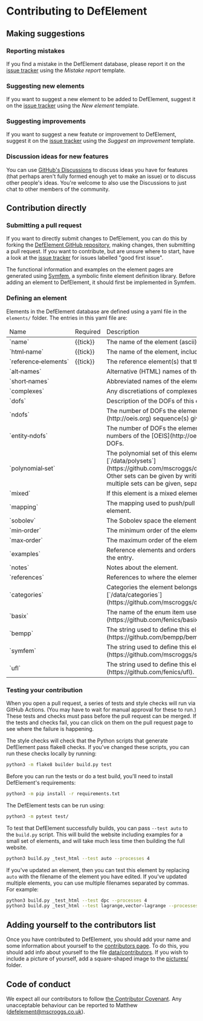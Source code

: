 # Contributing to DefElement

## Making suggestions

### Reporting mistakes
If you find a mistake in the DefElement database, please report it on the
[issue tracker](https://github.com/mscroggs/defelement.com/issues/new?assignees=&labels=bug&template=mistake-report.md&title=)
using the *Mistake report* template.

### Suggesting new elements
If you want to suggest a new element to be added to DefElement, suggest it on the
[issue tracker](https://github.com/mscroggs/defelement.com/issues/new?assignees=&labels=new+element&template=new-element.md&title=Add+%5BNAME%5D+element)
using the *New element* template.

### Suggesting improvements
If you want to suggest a new featute or improvement to DefElement, suggest it on the
[issue tracker](https://github.com/mscroggs/defelement.com/issues/new?assignees=&labels=feature+request&template=suggest-an-improvement.md&title=)
using the *Suggest an improvement* template.

### Discussion ideas for new features
You can use [GitHub's Discussions](https://github.com/mscroggs/defelement.com/discussions) to discuss
ideas you have for features (that perhaps aren't fully formed enough yet to make an issue) or to
discuss other people's ideas. You're welcome to also use the Discussions to just chat to other
members of the community.

## Contribution directly

### Submitting a pull request
If you want to directly submit changes to DefElement, you can do this by forking the [DefElement GitHub repository](https://github.com/mscroggs/defelement.com),
making changes, then submitting a pull request.
If you want to contribute, but are unsure where to start, have a look at the
[issue tracker](https://github.com/mscroggs/defelement.com/labels/good%20first%20issue) for issues labelled "good first issue".

The functional information and examples on the element pages are generated using
[Symfem](https://github.com/mscroggs/symfem), a symbolic finite element definition library.
Before adding an element to DefElement, it should first be implemented in Symfem.

### Defining an element
Elements in the DefElement database are defined using a yaml file in the `elements/` folder.
The entries in this yaml file are:

<table class='bordered align-left'>
<thead>
<tr><td>Name</td><td>Required</td><td>Description</td></tr>
</thead>
<tr><td>`name`</td><td>{{tick}}</td><td>The name of the element (ascii).</td></tr>
<tr><td>`html&#8209;name`</td><td>{{tick}}</td><td>The name of the element, including HTML special characters.</td></tr>
<tr><td>`reference&#8209;elements`</td><td>{{tick}}</td><td>The reference element(s) that this finite element can be defined on.</td></tr>
<tr><td>`alt&#8209;names`</td><td></td><td>Alternative (HTML) names of the element.</td></tr>
<tr><td>`short&#8209;names`</td><td></td><td>Abbreviated names of the element.</td></tr>
<tr><td>`complexes`</td><td></td><td>Any discretiations of complexes that this element is part of.</td></tr>
<tr><td>`dofs`</td><td></td><td>Description of the DOFs of this element.</td></tr>
<tr><td>`ndofs`</td><td></td><td>The number of DOFs the element has and the A-numbers of the [OEIS](http://oeis.org) sequence(s) giving the number of DOFs.</td></tr>
<tr><td>`entity&#8209;ndofs`</td><td></td><td>The number of DOFs the element has per subentity type and the A-numbers of the [OEIS](http://oeis.org) sequence(s) giving the number of DOFs.</td></tr>
<tr><td>`polynomial&#8209;set`</td><td></td><td>The polynomial set of this element. This can use sets defined in the file [`/data/polysets`](https://github.com/mscroggs/defelement.com/blob/main/data/polysets). Other sets can be given by writing `<k>[LaTeX definition of set]`. Unions of multiple sets can be given, separated by ` && `.</td></tr>
<tr><td>`mixed`</td><td></td><td>If this element is a mixed element, the subelements that it contains.</td></tr>
<tr><td>`mapping`</td><td></td><td>The mapping used to push/pull values foward/back from/to the reference element.</td></tr>
<tr><td>`sobolev`</td><td></td><td>The Sobolev space the element lives in.</td></tr>
<tr><td>`min&#8209;order`</td><td></td><td>The minimum order of the element</td></tr>
<tr><td>`max&#8209;order`</td><td></td><td>The maximum order of the element</td></tr>
<tr><td>`examples`</td><td></td><td>Reference elements and orders to be included in the examples section of the entry.</td></tr>
<tr><td>`notes`</td><td></td><td>Notes about the element.</td></tr>
<tr><td>`references`</td><td></td><td>References to where the element is defined.</td></tr>
<tr><td>`categories`</td><td></td><td>Categories the element belongs to. Categories are defined in the file [`/data/categories`](https://github.com/mscroggs/defelement.com/blob/main/data/categories).</td></tr>
<tr><td>`basix`</td><td></td><td>The name of the enum item used to define this element in [Basix](https://github.com/fenics/basix)'s `create_element` function.</td></tr>
<tr><td>`bempp`</td><td></td><td>The string used to define this element in [Bempp](https://github.com/bempp/bempp-cl).</td></tr>
<tr><td>`symfem`</td><td></td><td>The string used to define this element in [Symfem](https://github.com/mscroggs/symfem)'s `create_element` function.</td></tr>
<tr><td>`ufl`</td><td></td><td>The string used to define this element in [UFL](https://github.com/fenics/ufl).</td></tr>
</table>

### Testing your contribution
When you open a pull request, a series of tests and style checks will run via GitHub Actions.
(You may have to wait for manual approval for these to run.)
These tests and checks must pass before the pull request can be merged.
If the tests and checks fail, you can click on them on the pull request page to see where the failure is happening.

The style checks will check that the Python scripts that generate DefElement pass flake8 checks.
If you've changed these scripts, you can run these checks locally by running:

```bash
python3 -m flake8 builder build.py test
```

Before you can run the tests or do a test build, you'll need to install DefElement's requirements:

```bash
python3 -m pip install -r requirements.txt
```

The DefElement tests can be run using:

```bash
python3 -m pytest test/
```

To test that DefElement successfully builds, you can pass `--test auto` to the `build.py` script.
This will build the website including examples for a small set of elements, and will take much less time
then building the full website.

```bash
python3 build.py _test_html --test auto --processes 4
```

If you've updated an element, then you can test this element by replacing `auto` with the filename of the element you have edited.
If you've updated multiple elements, you can use multiple filenames separated by commas. For example:

```bash
python3 build.py _test_html --test dpc --processes 4
python3 build.py _test_html --test lagrange,vector-lagrange --processes 4
```

## Adding yourself to the contributors list
Once you have contributed to DefElement, you should add your name and some information about yourself to the [contributors page](https://defelement.com/contributors.html).
To do this, you should add info about yourself to the file [data/contributors](https://github.com/mscroggs/defelement.com/blob/main/data/contributors). If you wish to include a picture of yourself,
add a square-shaped image to the [pictures/](https://github.com/mscroggs/defelement.com/blob/main/pictures/) folder.

## Code of conduct
We expect all our contributors to follow [the Contributor Covenant](CODE_OF_CONDUCT.md). Any unacceptable
behaviour can be reported to Matthew (defelement@mscroggs.co.uk).
